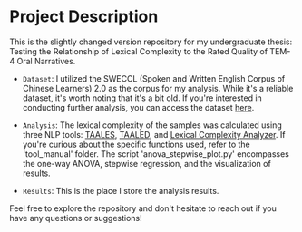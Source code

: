 # Project Description

This is the slightly changed version repository for my undergraduate thesis: Testing the Relationship of Lexical Complexity to the Rated Quality of TEM-4 Oral Narratives.

- `Dataset`: I utilized the SWECCL (Spoken and Written English Corpus of Chinese Learners) 2.0 as the corpus for my analysis. While it's a reliable dataset, it's worth noting that it's a bit old. If you're interested in conducting further analysis, you can access the dataset [here]().

- `Analysis`: The lexical complexity of the samples was calculated using three NLP tools: [TAALES](https://www.linguisticanalysistools.org/taales.html), [TAALED](https://www.linguisticanalysistools.org/taaled.html), and [Lexical Complexity Analyzer](https://sites.psu.edu/xxl13/lca/). If you're curious about the specific functions used, refer to the 'tool_manual' folder. The script 'anova_stepwise_plot.py' encompasses the one-way ANOVA, stepwise regression, and the visualization of results.

- `Results`: This is the place I store the analysis results.

Feel free to explore the repository and don't hesitate to reach out if you have any questions or suggestions!
